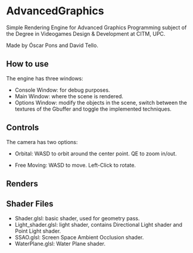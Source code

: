 # AdvancedGraphics
 
Simple Rendering Engine for Advanced Graphics Programming subject of the Degree in Videogames Design & Development at CITM, UPC.

Made by Óscar Pons and David Tello.

## How to use
The engine has three windows: 
* Console Window: for debug purposes.
* Main Window: where the scene is rendered.
* Options Window: modify the objects in the scene, switch between the textures of the Gbuffer and toggle the implemented techniques.

## Controls
The camera has two options:
* Orbital:
WASD to orbit around the center point.
QE to zoom in/out.

* Free Moving:
WASD to move.
Left-Click to rotate.

## Renders


## Shader Files
* Shader.glsl: basic shader, used for geometry pass.
* Light_shader.glsl: light shader, contains Directional Light shader and Point Light shader.
* SSAO.glsl: Screen Space Ambient Occlusion shader.
* WaterPlane.glsl: Water Plane shader.
